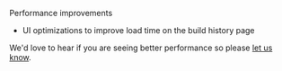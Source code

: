 Performance improvements

* UI optimizations to improve load time on the build history page

We'd love to hear if you are seeing better performance so please [let us know](https://snap-ci.com/contact-us).
